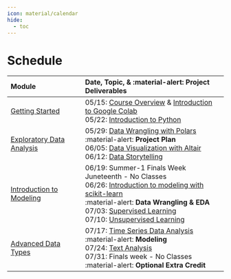```yaml
---
icon: material/calendar
hide:
  - toc
---
```


# Schedule

| Module                                 | Date, Topic, & :material-alert: **Project Deliverables** |
| :------------------------------------- | :------------------------------------------------------- |
| [Getting Started](/getting-started)    | 05/15: [Course Overview](/syllabus/course-description) & [Introduction to Google Colab](/getting-started/colab)<br> 05/22: [Introduction to Python](/getting-started/python/)                                                                                                         |
| [Exploratory Data Analysis](/eda)      |  05/29: [Data Wrangling with Polars](/eda/polars)<br>    :material-alert: **Project Plan**<br> 06/05: [Data Visualization with Altair](/eda/altair)<br> 06/12: [Data Storytelling](/eda/data_storytelling)                                                                            |
| [Introduction to Modeling](/modeling)  |  06/19: Summer-1 Finals Week Juneteenth - No Classes <br> 06/26: [Introduction to modeling with scikit-learn](/modeling/modeling_intro)<br>    :material-alert: **Data Wrangling & EDA** <br> 07/03: [Supervised Learning](/modeling/supervised)<br> 07/10: [Unsupervised Learning](/modeling/unsupervised) |
| [Advanced Data Types](/adv-data-types) |  07/17: [Time Series Data Analysis](/adv-data-types/time-series)<br>    :material-alert: **Modeling**<br> 07/24: [Text Analysis](/adv-data-types/text-analysis)<br> 07/31: Finals week - No Classes<br>     :material-alert: **Optional Extra Credit**                                               |

